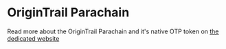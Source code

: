# OriginTrail Parachain

Read more about the OriginTrail Parachain and it's native OTP token on [the dedicated website](https://parachain.origintrail.io)


